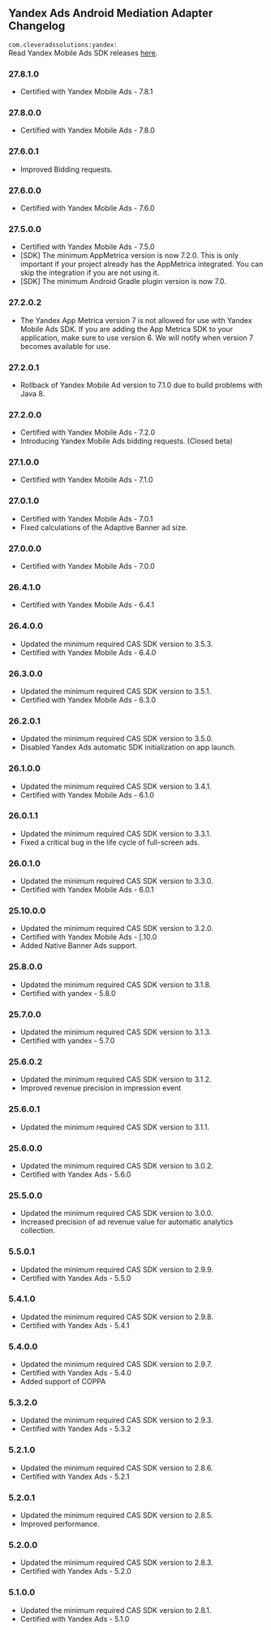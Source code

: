 ## Yandex Ads Android Mediation Adapter Changelog
`com.cleveradssolutions:yandex:`  
Read Yandex Mobile Ads SDK releases [here](https://github.com/yandexmobile/yandex-ads-sdk-android/blob/master/changelogs/mobileads/CHANGELOG.md).

### 27.8.1.0
- Certified with Yandex Mobile Ads - 7.8.1

### 27.8.0.0
- Certified with Yandex Mobile Ads - 7.8.0

### 27.6.0.1
- Improved Bidding requests.

### 27.6.0.0
- Certified with Yandex Mobile Ads - 7.6.0

### 27.5.0.0
- Certified with Yandex Mobile Ads - 7.5.0
- [SDK] The minimum AppMetrica version is now 7.2.0. This is only important if your project already has the AppMetrica integrated. You can skip the integration if you are not using it.
- [SDK] The minimum Android Gradle plugin version is now 7.0.

### 27.2.0.2
- The Yandex App Metrica version 7 is not allowed for use with Yandex Mobile Ads SDK. If you are adding the App Metrica SDK to your application, make sure to use version 6. We will notify when version 7 becomes available for use.

### 27.2.0.1
- Rollback of Yandex Mobile Ad version to 7.1.0 due to build problems with Java 8.

### 27.2.0.0
- Certified with Yandex Mobile Ads - 7.2.0
- Introducing Yandex Mobile Ads bidding requests. (Closed beta)

### 27.1.0.0
- Certified with Yandex Mobile Ads - 7.1.0

### 27.0.1.0
- Certified with Yandex Mobile Ads - 7.0.1
- Fixed calculations of the Adaptive Banner ad size.

### 27.0.0.0
- Certified with Yandex Mobile Ads - 7.0.0

### 26.4.1.0
- Certified with Yandex Mobile Ads - 6.4.1

### 26.4.0.0
- Updated the minimum required CAS SDK version to 3.5.3.
- Certified with Yandex Mobile Ads - 6.4.0

### 26.3.0.0
- Updated the minimum required CAS SDK version to 3.5.1.
- Certified with Yandex Mobile Ads - 6.3.0

### 26.2.0.1
- Updated the minimum required CAS SDK version to 3.5.0.
- Disabled Yandex Ads automatic SDK initialization on app launch.

### 26.1.0.0
- Updated the minimum required CAS SDK version to 3.4.1.
- Certified with Yandex Mobile Ads - 6.1.0

### 26.0.1.1
- Updated the minimum required CAS SDK version to 3.3.1.
- Fixed a critical bug in the life cycle of full-screen ads.

### 26.0.1.0
- Updated the minimum required CAS SDK version to 3.3.0.
- Certified with Yandex Mobile Ads - 6.0.1

### 25.10.0.0
- Updated the minimum required CAS SDK version to 3.2.0.
- Certified with Yandex Mobile Ads - [.10.0
- Added Native Banner Ads support.

### 25.8.0.0
- Updated the minimum required CAS SDK version to 3.1.8.
- Certified with yandex - 5.8.0

### 25.7.0.0
- Updated the minimum required CAS SDK version to 3.1.3.
- Certified with yandex - 5.7.0

### 25.6.0.2
- Updated the minimum required CAS SDK version to 3.1.2.
- Improved revenue precision in impression event

### 25.6.0.1
- Updated the minimum required CAS SDK version to 3.1.1.

### 25.6.0.0
- Updated the minimum required CAS SDK version to 3.0.2.
- Certified with Yandex Ads - 5.6.0

### 25.5.0.0
- Updated the minimum required CAS SDK version to 3.0.0.
- Increased precision of ad revenue value for automatic analytics collection.

### 5.5.0.1
- Updated the minimum required CAS SDK version to 2.9.9.
- Certified with Yandex Ads - 5.5.0

### 5.4.1.0
- Updated the minimum required CAS SDK version to 2.9.8.
- Certified with Yandex Ads - 5.4.1

### 5.4.0.0
- Updated the minimum required CAS SDK version to 2.9.7.
- Certified with Yandex Ads - 5.4.0
- Added support of COPPA

### 5.3.2.0
- Updated the minimum required CAS SDK version to 2.9.3.
- Certified with Yandex Ads - 5.3.2

### 5.2.1.0
- Updated the minimum required CAS SDK version to 2.8.6.
- Certified with Yandex Ads - 5.2.1

### 5.2.0.1
- Updated the minimum required CAS SDK version to 2.8.5.
- Improved performance.

### 5.2.0.0
- Updated the minimum required CAS SDK version to 2.8.3.
- Certified with Yandex Ads - 5.2.0

### 5.1.0.0
- Updated the minimum required CAS SDK version to 2.8.1.
- Certified with Yandex Ads - 5.1.0